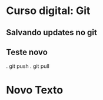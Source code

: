 # Curso digital: Git

## Salvando updates no git

## Teste novo
. git push
. git pull

# Novo Texto
